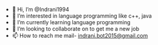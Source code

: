 - 👋 Hi, I’m @Indrani1994
- 👀 I’m interested in language  programming  like c++, java
- 🌱 I’m currently learning language programming 
- 💞️ I’m looking to collaborate on to get me a new job
- 📫 How to reach me mail- indrani.bot2015@gmail.com

<!---
Indrani1994/Indrani1994 is a ✨ special ✨ repository because its `README.md` (this file) appears on your GitHub profile.
You can click the Preview link to take a look at your changes.
--->
